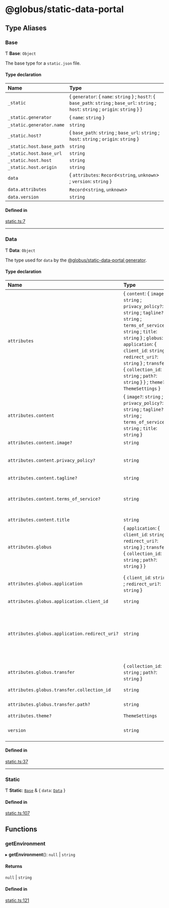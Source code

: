 # @globus/static-data-portal

## Type Aliases

### Base

Ƭ **Base**: `Object`

The base type for a `static.json` file.

#### Type declaration

| Name | Type |
| :------ | :------ |
| `_static` | \{ `generator`: \{ `name`: `string`  } ; `host?`: \{ `base_path`: `string` ; `base_url`: `string` ; `host`: `string` ; `origin`: `string`  }  } |
| `_static.generator` | \{ `name`: `string`  } |
| `_static.generator.name` | `string` |
| `_static.host?` | \{ `base_path`: `string` ; `base_url`: `string` ; `host`: `string` ; `origin`: `string`  } |
| `_static.host.base_path` | `string` |
| `_static.host.base_url` | `string` |
| `_static.host.host` | `string` |
| `_static.host.origin` | `string` |
| `data` | \{ `attributes`: `Record`\<`string`, `unknown`\> ; `version`: `string`  } |
| `data.attributes` | `Record`\<`string`, `unknown`\> |
| `data.version` | `string` |

#### Defined in

[static.ts:7](https://github.com/globus/static-data-portal/blob/39f266b7d81b31170d95f63bba004ce99f7c48db/utils/static.ts#L7)

___

### Data

Ƭ **Data**: `Object`

The type used for `data` by the [@globus/static-data-portal generator](https://github.com/globus/static-data-portal).

#### Type declaration

| Name | Type | Description |
| :------ | :------ | :------ |
| `attributes` | \{ `content`: \{ `image?`: `string` ; `privacy_policy?`: `string` ; `tagline?`: `string` ; `terms_of_service?`: `string` ; `title`: `string`  } ; `globus`: \{ `application`: \{ `client_id`: `string` ; `redirect_uri?`: `string`  } ; `transfer`: \{ `collection_id`: `string` ; `path?`: `string`  }  } ; `theme?`: `ThemeSettings`  } | - |
| `attributes.content` | \{ `image?`: `string` ; `privacy_policy?`: `string` ; `tagline?`: `string` ; `terms_of_service?`: `string` ; `title`: `string`  } | - |
| `attributes.content.image?` | `string` | The URL of the portal's header image. |
| `attributes.content.privacy_policy?` | `string` | A privacy policy to be rendered at `/privacy-policy`. This is especially useful for associating the published URL with your registered Globus Auth application. |
| `attributes.content.tagline?` | `string` | - |
| `attributes.content.terms_of_service?` | `string` | Terms and conditions to be rendered at `/terms-and-conditions`. This is especially useful for associating the published URL with your registered Globus Auth application. |
| `attributes.content.title` | `string` | The title of the research data portal. |
| `attributes.globus` | \{ `application`: \{ `client_id`: `string` ; `redirect_uri?`: `string`  } ; `transfer`: \{ `collection_id`: `string` ; `path?`: `string`  }  } | - |
| `attributes.globus.application` | \{ `client_id`: `string` ; `redirect_uri?`: `string`  } | Information about your registered Globus Auth Application (Client) **`See`** https://docs.globus.org/api/auth/developer-guide/#developing-apps |
| `attributes.globus.application.client_id` | `string` | The UUID of the client application. |
| `attributes.globus.application.redirect_uri?` | `string` | The redirect URI for the Globus Auth login page to complete the OAuth2 flow. The portal will make a reasonable effort to determine this URI, but this field is provided as a fallback. To use the portal's built-in authorization handling, redirects should be sent to `/authenticate` on the host. **`Example`** ```ts "https://example.com/data-portal/authenticate" ``` |
| `attributes.globus.transfer` | \{ `collection_id`: `string` ; `path?`: `string`  } | Configuration for Transfer-related functionality in the portal. |
| `attributes.globus.transfer.collection_id` | `string` | The UUID of the Globus collection to list and transfer files from. |
| `attributes.globus.transfer.path?` | `string` | The path on the collection to list and transfer files from. |
| `attributes.theme?` | `ThemeSettings` | - |
| `version` | `string` | The version of the `data` object, which is used to determine how the generator will render its `attributes`. **`Example`** ```ts "1.0.0" ``` |

#### Defined in

[static.ts:37](https://github.com/globus/static-data-portal/blob/39f266b7d81b31170d95f63bba004ce99f7c48db/utils/static.ts#L37)

___

### Static

Ƭ **Static**: [`Base`](modules.md#base) & \{ `data`: [`Data`](modules.md#data)  }

#### Defined in

[static.ts:107](https://github.com/globus/static-data-portal/blob/39f266b7d81b31170d95f63bba004ce99f7c48db/utils/static.ts#L107)

## Functions

### getEnvironment

▸ **getEnvironment**(): ``null`` \| `string`

#### Returns

``null`` \| `string`

#### Defined in

[static.ts:121](https://github.com/globus/static-data-portal/blob/39f266b7d81b31170d95f63bba004ce99f7c48db/utils/static.ts#L121)

